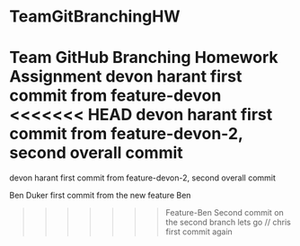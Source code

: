 # TeamGitBranchingHW
Team GitHub Branching Homework Assignment
devon harant first commit from feature-devon
<<<<<<< HEAD
devon harant first commit from feature-devon-2, second overall commit
=======
devon harant first commit from feature-devon-2, second overall commit


Ben Duker first commit from the new feature Ben
>>>>>>> Feature-Ben
Second commit on the second branch lets go
// chris first commit again
